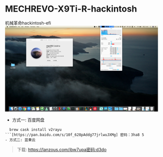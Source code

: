 # MECHREVO-X9Ti-R-hackintosh
机械革命hackintosh-efi
![ image](https://github.com/cateatlemon/MECHREVO-X9Ti-R-hackintosh/blob/master/13ACFBA5-6F7B-4C46-B2C9-2304FE81E8C3.png)
- 方式一: 百度网盘
```
  brew cask install v2rayu
```[https://pan.baidu.com/s/10f_628pAddg77jrlwuJXMg] 密码：3ha8 5
- 方式二: 蓝奏云
```
>下载: https://lanzous.com/ibw7upa密码:d3do
